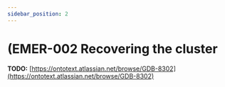 ```yaml
---
sidebar_position: 2
---
```


# (EMER-002 Recovering the cluster
**TODO:** [https://ontotext.atlassian.net/browse/GDB-8302](https://ontotext.atlassian.net/browse/GDB-8302)
